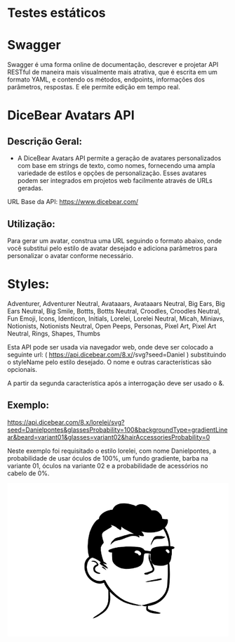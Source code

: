 # Testes estáticos

# Swagger

Swagger é uma forma online de documentação, descrever e projetar API RESTful de maneira mais visualmente mais atrativa, que é escrita em um formato YAML, e contendo os métodos, endpoints, informações dos parâmetros, respostas. E
ele permite edição em tempo real.

# DiceBear Avatars API
## Descrição Geral:
- A DiceBear Avatars API permite a geração de avatares personalizados com base em strings de texto, como nomes, fornecendo uma ampla variedade de estilos e opções de personalização. Esses avatares podem ser integrados em projetos web facilmente através de URLs geradas.

URL Base da API:
https://www.dicebear.com/

## Utilização:
Para gerar um avatar, construa uma URL seguindo o formato abaixo, onde você substitui <styleName> pelo estilo de avatar desejado e adiciona parâmetros para personalizar o avatar conforme necessário.


# Styles:
Adventurer, Adventurer Neutral, Avataaars, Avataaars Neutral, Big Ears, Big Ears Neutral, Big Smile, Bottts, Bottts Neutral, Croodles, Croodles Neutral, Fun Emoji, Icons, Identicon, Initials, Lorelei, Lorelei Neutral, Micah, Miniavs, Notionists, Notionists Neutral, Open Peeps, Personas, Pixel Art, Pixel Art Neutral, Rings, Shapes, Thumbs

Esta API pode ser usada via navegador web, onde deve ser colocado a seguinte url:
( https://api.dicebear.com/8.x/<styleName>/svg?seed=Daniel ) substituindo o styleName pelo estilo desejado. O nome e outras características são opcionais.

A partir da segunda característica após a interrogação deve ser usado o &.
## Exemplo: 
https://api.dicebear.com/8.x/lorelei/svg?seed=Danielpontes&glassesProbability=100&backgroundType=gradientLinear&beard=variant01&glasses=variant02&hairAccessoriesProbability=0

Neste exemplo foi requisitado o estilo lorelei, com nome Danielpontes, a probabilidade de usar óculos de 100%, um fundo gradiente, barba na variante 01, óculos na variante 02 e a probabilidade de acessórios no cabelo de 0%.

<div align="center">
    <img src="Assets/Avatar_Dicebear.png" width="700px" />
</div>